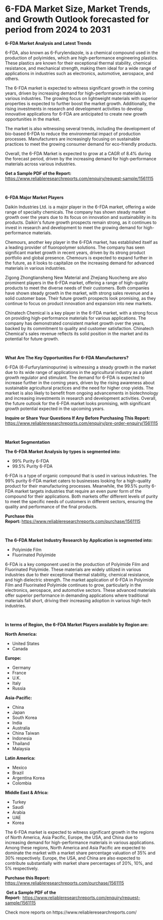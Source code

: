 <p><h1>6-FDA Market Size, Market Trends, and Growth Outlook forecasted for period from 2024 to 2031</h1></p><p><strong>6-FDA Market Analysis and Latest Trends</strong></p>
<p><p>6-FDA, also known as 6-Furylendazole, is a chemical compound used in the production of polyimides, which are high-performance engineering plastics. These plastics are known for their exceptional thermal stability, chemical resistance, and mechanical strength, making them ideal for a wide range of applications in industries such as electronics, automotive, aerospace, and others.</p><p>The 6-FDA market is expected to witness significant growth in the coming years, driven by increasing demand for high-performance materials in various industries. The growing focus on lightweight materials with superior properties is expected to further boost the market growth. Additionally, the rising investments in research and development activities to develop innovative applications for 6-FDA are anticipated to create new growth opportunities in the market.</p><p>The market is also witnessing several trends, including the development of bio-based 6-FDA to reduce the environmental impact of production processes. Manufacturers are increasingly focusing on sustainable practices to meet the growing consumer demand for eco-friendly products.</p><p>Overall, the 6-FDA Market is expected to grow at a CAGR of 8.4% during the forecast period, driven by the increasing demand for high-performance materials across various industries.</p></p>
<p><strong>Get a Sample PDF of the Report:&nbsp;</strong> <a href="https://www.reliableresearchreports.com/enquiry/request-sample/1561115">https://www.reliableresearchreports.com/enquiry/request-sample/1561115</a></p>
<p>&nbsp;</p>
<p><strong>6-FDA Major Market Players</strong></p>
<p><p>Daikin Industries Ltd. is a major player in the 6-FDA market, offering a wide range of specialty chemicals. The company has shown steady market growth over the years due to its focus on innovation and sustainability in its products. Daikin's future growth prospects remain strong, as it continues to invest in research and development to meet the growing demand for high-performance materials.</p><p>Chemours, another key player in the 6-FDA market, has established itself as a leading provider of fluoropolymer solutions. The company has seen significant market growth in recent years, driven by its strong product portfolio and global presence. Chemours is expected to expand further in the future, as it looks to capitalize on the increasing demand for advanced materials in various industries.</p><p>Zigong Zhongtiansheng New Material and Zhejiang Nuocheng are also prominent players in the 6-FDA market, offering a range of high-quality products to meet the diverse needs of their customers. Both companies have shown steady growth in the market, with strong sales revenue and a solid customer base. Their future growth prospects look promising, as they continue to focus on product innovation and expansion into new markets.</p><p>Chinatech Chemical is a key player in the 6-FDA market, with a strong focus on providing high-performance materials for various applications. The company has demonstrated consistent market growth over the years, backed by its commitment to quality and customer satisfaction. Chinatech Chemical's sales revenue reflects its solid position in the market and its potential for future growth.</p></p>
<p>&nbsp;</p>
<p><strong>What Are The Key Opportunities For 6-FDA Manufacturers?</strong></p>
<p><p>6-FDA (6-Furfurylaminopurine) is witnessing a steady growth in the market due to its wide range of applications in the agricultural industry as a plant growth regulator and stimulant. The demand for 6-FDA is expected to increase further in the coming years, driven by the rising awareness about sustainable agricultural practices and the need for higher crop yields. The market is also likely to benefit from ongoing advancements in biotechnology and increasing investments in research and development activities. Overall, the future outlook for the 6-FDA market looks promising, with significant growth potential expected in the upcoming years.</p></p>
<p><strong>Inquire or Share Your Questions If Any Before Purchasing This Report:</strong> <a href="https://www.reliableresearchreports.com/enquiry/pre-order-enquiry/1561115">https://www.reliableresearchreports.com/enquiry/pre-order-enquiry/1561115</a></p>
<p>&nbsp;</p>
<p><strong>Market Segmentation</strong></p>
<p><strong>The 6-FDA Market Analysis by types is segmented into:</strong></p>
<p><ul><li>99% Purity 6-FDA</li><li>99.5% Purity 6-FDA</li></ul></p>
<p><p>6-FDA is a type of organic compound that is used in various industries. The 99% purity 6-FDA market caters to businesses looking for a high-quality product for their manufacturing processes. Meanwhile, the 99.5% purity 6-FDA market targets industries that require an even purer form of the compound for their applications. Both markets offer different levels of purity to meet the specific needs of customers in different sectors, ensuring the quality and performance of the final products.</p></p>
<p><strong>Purchase this Report:&nbsp;</strong><a href="https://www.reliableresearchreports.com/purchase/1561115">https://www.reliableresearchreports.com/purchase/1561115</a></p>
<p>&nbsp;</p>
<p><strong>The 6-FDA Market Industry Research by Application is segmented into:</strong></p>
<p><ul><li>Polyimide Film</li><li>Fluorinated Polyimide</li></ul></p>
<p><p>6-FDA is a key component used in the production of Polyimide Film and Fluorinated Polyimide. These materials are widely utilized in various industries due to their exceptional thermal stability, chemical resistance, and high dielectric strength. The market application of 6-FDA in Polyimide Film and Fluorinated Polyimide continues to grow, particularly in the electronics, aerospace, and automotive sectors. These advanced materials offer superior performance in demanding applications where traditional materials fall short, driving their increasing adoption in various high-tech industries.</p></p>
<p>&nbsp;</p>
<p><strong>In terms of Region, the 6-FDA Market Players available by Region are:</strong></p>
<p>
    <p> <strong> North America: </strong>
        <ul>
            <li>United States</li>
            <li>Canada</li>
        </ul>
        </p> 
    <p> <strong> Europe: </strong>
        <ul>
            <li>Germany</li>
            <li>France</li>
            <li>U.K.</li>
            <li>Italy</li>
            <li>Russia</li>
        </ul>
        </p> 
    <p> <strong> Asia-Pacific: </strong>
        <ul>
            <li>China</li>
            <li>Japan</li>
            <li>South Korea</li>
            <li>India</li>
            <li>Australia</li>
            <li>China Taiwan</li>
            <li>Indonesia</li>
            <li>Thailand</li>
            <li>Malaysia</li>
        </ul>
        </p> 
    <p> <strong> Latin America: </strong>
        <ul>
            <li>Mexico</li>
            <li>Brazil</li>
            <li>Argentina Korea</li>
            <li>Colombia</li>
        </ul>
        </p> 
    <p> <strong> Middle East & Africa: </strong>
        <ul>
            <li>Turkey</li>
            <li>Saudi</li>
            <li>Arabia</li>
            <li>UAE</li>
            <li>Korea</li>
        </ul>
    </p>
    </p>
<p><p>The 6-FDA market is expected to witness significant growth in the regions of North America, Asia Pacific, Europe, the USA, and China due to increasing demand for high-performance materials in various applications. Among these regions, North America and Asia Pacific are expected to dominate the market with a market share percentage valuation of 35% and 30% respectively. Europe, the USA, and China are also expected to contribute substantially with market share percentages of 20%, 10%, and 5% respectively.</p></p>
<p><strong>Purchase this Report: </strong><a href="https://www.reliableresearchreports.com/purchase/1561115">https://www.reliableresearchreports.com/purchase/1561115</a></p>
<p>&nbsp;<strong>Get a Sample PDF of the Report:&nbsp;&nbsp;</strong><a href="https://www.reliableresearchreports.com/enquiry/request-sample/1561115">https://www.reliableresearchreports.com/enquiry/request-sample/1561115</a></p>
<p><strong></strong></p>
<p>Check more reports on https://www.reliableresearchreports.com/</p>